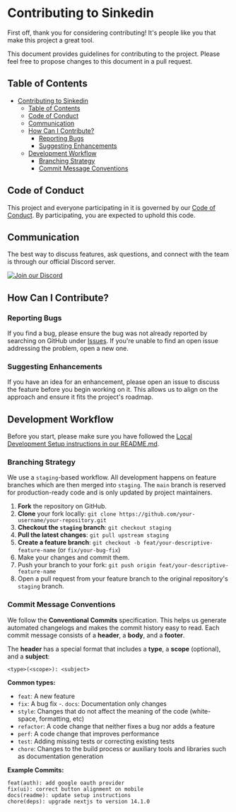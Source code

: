 # Contributing to Sinkedin

First off, thank you for considering contributing! It's people like you that make this project a great tool.

This document provides guidelines for contributing to the project. Please feel free to propose changes to this document in a pull request.

## Table of Contents

- [Contributing to Sinkedin](#contributing-to-sinkedin)
  - [Table of Contents](#table-of-contents)
  - [Code of Conduct](#code-of-conduct)
  - [Communication](#communication)
  - [How Can I Contribute?](#how-can-i-contribute)
    - [Reporting Bugs](#reporting-bugs)
    - [Suggesting Enhancements](#suggesting-enhancements)
  - [Development Workflow](#development-workflow)
    - [Branching Strategy](#branching-strategy)
    - [Commit Message Conventions](#commit-message-conventions)

## Code of Conduct

This project and everyone participating in it is governed by our [Code of Conduct](LINK_TO_YOUR_CODE_OF_CONDUCT.md). By participating, you are expected to uphold this code.

## Communication

The best way to discuss features, ask questions, and connect with the team is through our official Discord server.

[![Join our Discord](https://img.shields.io/discord/YOUR_DISCORD_SERVER_ID?color=7289DA&label=Join%20our%20Discord&logo=discord&logoColor=white)](https://discord.gg/jaD2upCxhB)

## How Can I Contribute?

### Reporting Bugs

If you find a bug, please ensure the bug was not already reported by searching on GitHub under [Issues](https://github.com/Preet-Sojitra/sinkedin/issues). If you're unable to find an open issue addressing the problem, open a new one.

### Suggesting Enhancements

If you have an idea for an enhancement, please open an issue to discuss the feature before you begin working on it. This allows us to align on the approach and ensure it fits the project's roadmap.

## Development Workflow

Before you start, please make sure you have followed the [Local Development Setup instructions in our README.md](./README.md).

### Branching Strategy

We use a `staging`-based workflow. All development happens on feature branches which are then merged into `staging`. The `main` branch is reserved for production-ready code and is only updated by project maintainers.

1.  **Fork** the repository on GitHub.
2.  **Clone** your fork locally: `git clone https://github.com/your-username/your-repository.git`
3.  **Checkout the `staging` branch**: `git checkout staging`
4.  **Pull the latest changes**: `git pull upstream staging`
5.  **Create a feature branch**: `git checkout -b feat/your-descriptive-feature-name` (or `fix/your-bug-fix`)
6.  Make your changes and commit them.
7.  Push your branch to your fork: `git push origin feat/your-descriptive-feature-name`
8.  Open a pull request from your feature branch to the original repository's `staging` branch.

### Commit Message Conventions

We follow the **Conventional Commits** specification. This helps us generate automated changelogs and makes the commit history easy to read. Each commit message consists of a **header**, a **body**, and a **footer**.

The **header** has a special format that includes a **type**, a **scope** (optional), and a **subject**:

```
<type>(<scope>): <subject>
```

**Common types:**

-   `feat`: A new feature
-   `fix`: A bug fix
-.  `docs`: Documentation only changes
-   `style`: Changes that do not affect the meaning of the code (white-space, formatting, etc)
-   `refactor`: A code change that neither fixes a bug nor adds a feature
-   `perf`: A code change that improves performance
-   `test`: Adding missing tests or correcting existing tests
-   `chore`: Changes to the build process or auxiliary tools and libraries such as documentation generation

**Example Commits:**

```
feat(auth): add google oauth provider
fix(ui): correct button alignment on mobile
docs(readme): update setup instructions
chore(deps): upgrade nextjs to version 14.1.0
```